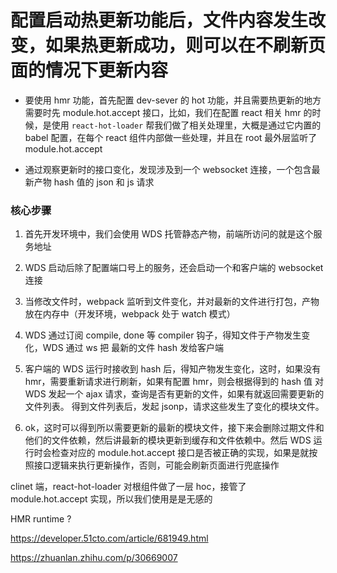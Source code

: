 # 配置启动热更新功能后，文件内容发生改变，如果热更新成功，则可以在不刷新页面的情况下更新内容

- 要使用 hmr 功能，首先配置 dev-sever 的 hot 功能，并且需要热更新的地方需要时先 module.hot.accept 接口，比如，我们在配置 react 相关 hmr 的时候，是使用 `react-hot-loader` 帮我们做了相关处理里，大概是通过它内置的 babel 配置，在每个 react 组件内部做一些处理，并且在 root 最外层监听了 module.hot.accept

- 通过观察更新时的接口变化，发现涉及到一个 websocket 连接，一个包含最新产物 hash 值的 json 和 js 请求

### 核心步骤

1. 首先开发环境中，我们会使用 WDS 托管静态产物，前端所访问的就是这个服务地址

2. WDS 启动后除了配置端口号上的服务，还会启动一个和客户端的 websocket 连接

3. 当修改文件时，webpack 监听到文件变化，并对最新的文件进行打包，产物放在内存中（开发环境，webpack 处于 watch 模式）

4. WDS 通过订阅 compile, done 等 compiler 钩子，得知文件于产物发生变化，WDS 通过 ws 把 最新的文件 hash 发给客户端

6. 客户端的 WDS 运行时接收到 hash 后，得知产物发生变化，这时，如果没有 hmr，需要重新请求进行刷新，如果有配置 hmr，则会根据得到的 hash 值
   对 WDS 发起一个 ajax 请求，查询是否有更新的文件，如果有就返回需要更新的文件列表。
   得到文件列表后，发起 jsonp，请求这些发生了变化的模块文件。

7. ok，这时可以得到所以需要更新的最新的模块文件，接下来会删除过期文件和他们的文件依赖，然后讲最新的模块更新到缓存和文件依赖中。然后 WDS 运行时会检查对应的 module.hot.accept 接口是否被正确的实现，如果是就按照接口逻辑来执行更新操作，否则，可能会刷新页面进行兜底操作



clinet 端，react-hot-loader 对根组件做了一层 hoc，接管了 module.hot.accept 实现，所以我们使用是是无感的

HMR runtime ?

https://developer.51cto.com/article/681949.html

https://zhuanlan.zhihu.com/p/30669007